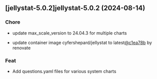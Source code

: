 

## [jellystat-5.0.2]jellystat-5.0.2 (2024-08-14)

### Chore



- update max_scale_version to 24.04.3 for multiple charts

- update container image cyfershepard/jellystat to latest[@c1ea78b](https://github.com/c1ea78b) by renovate

### Feat



- Add questions.yaml files for various system charts